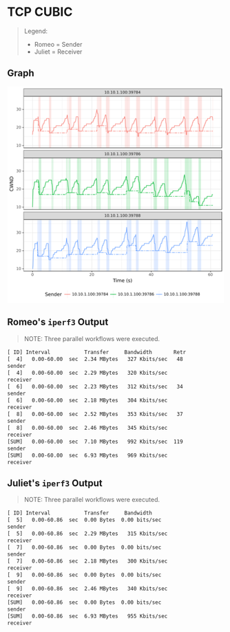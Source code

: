 # TCP CUBIC

> Legend:
>
> -	Romeo = Sender
> -	Juliet = Receiver

## Graph

![](sender-ss.svg)

## Romeo's `iperf3` Output

> NOTE: Three parallel workflows were executed.

```shell
[ ID] Interval           Transfer     Bandwidth       Retr
[  4]   0.00-60.00  sec  2.34 MBytes   327 Kbits/sec   48             sender
[  4]   0.00-60.00  sec  2.29 MBytes   320 Kbits/sec                  receiver
[  6]   0.00-60.00  sec  2.23 MBytes   312 Kbits/sec   34             sender
[  6]   0.00-60.00  sec  2.18 MBytes   304 Kbits/sec                  receiver
[  8]   0.00-60.00  sec  2.52 MBytes   353 Kbits/sec   37             sender
[  8]   0.00-60.00  sec  2.46 MBytes   345 Kbits/sec                  receiver
[SUM]   0.00-60.00  sec  7.10 MBytes   992 Kbits/sec  119             sender
[SUM]   0.00-60.00  sec  6.93 MBytes   969 Kbits/sec                  receiver
```

## Juliet's `iperf3` Output

> NOTE: Three parallel workflows were executed.

```shell
[ ID] Interval           Transfer     Bandwidth
[  5]   0.00-60.86  sec  0.00 Bytes  0.00 bits/sec                  sender
[  5]   0.00-60.86  sec  2.29 MBytes   315 Kbits/sec                  receiver
[  7]   0.00-60.86  sec  0.00 Bytes  0.00 bits/sec                  sender
[  7]   0.00-60.86  sec  2.18 MBytes   300 Kbits/sec                  receiver
[  9]   0.00-60.86  sec  0.00 Bytes  0.00 bits/sec                  sender
[  9]   0.00-60.86  sec  2.46 MBytes   340 Kbits/sec                  receiver
[SUM]   0.00-60.86  sec  0.00 Bytes  0.00 bits/sec                  sender
[SUM]   0.00-60.86  sec  6.93 MBytes   955 Kbits/sec                  receiver
```

